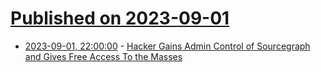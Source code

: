 # [Published on 2023-09-01](index.md)

* [2023-09-01, 22:00:00](https://yro.slashdot.org/story/23/09/01/2139242/hacker-gains-admin-control-of-sourcegraph-and-gives-free-access-to-the-masses?utm_source=rss1.0mainlinkanon&utm_medium=feed) - [Hacker Gains Admin Control of Sourcegraph and Gives Free Access To the Masses](https://yro.slashdot.org/story/23/09/01/2139242/hacker-gains-admin-control-of-sourcegraph-and-gives-free-access-to-the-masses?utm_source=rss1.0mainlinkanon&utm_medium=feed)
